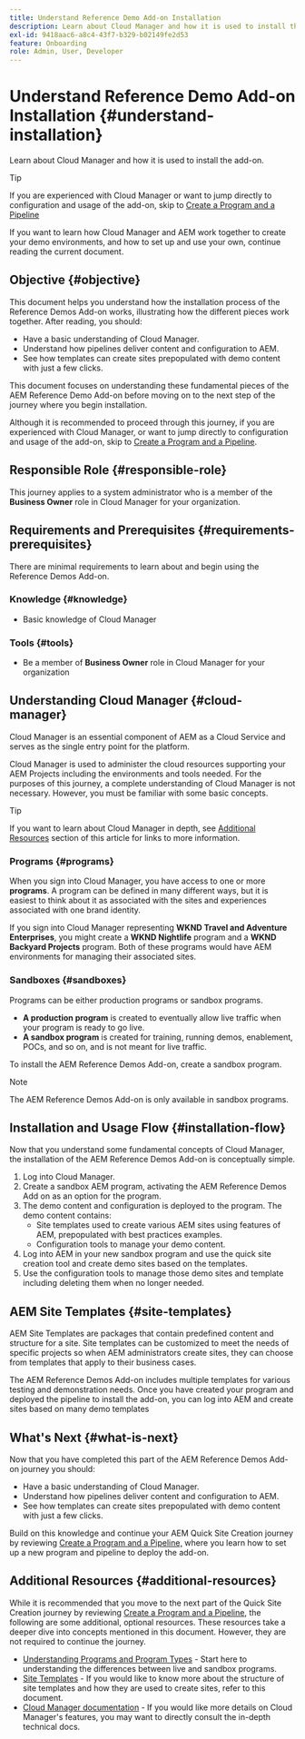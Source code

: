 ```yaml
---
title: Understand Reference Demo Add-on Installation
description: Learn about Cloud Manager and how it is used to install the add-on.
exl-id: 9418aac6-a8c4-43f7-b329-b02149fe2d53
feature: Onboarding
role: Admin, User, Developer
---
```

# Understand Reference Demo Add-on Installation {#understand-installation}

Learn about Cloud Manager and how it is used to install the add-on.

>[!TIP]
>
>If you are experienced with Cloud Manager or want to jump directly to configuration and usage of the add-on, skip to [Create a Program and a Pipeline](create-program.md)
>
>If you want to learn how Cloud Manager and AEM work together to create your demo environments, and how to set up and use your own, continue reading the current document.

## Objective {#objective}

This document helps you understand how the installation process of the Reference Demos Add-on works, illustrating how the different pieces work together. After reading, you should:

* Have a basic understanding of Cloud Manager.
* Understand how pipelines deliver content and configuration to AEM.
* See how templates can create sites prepopulated with demo content with just a few clicks.

This document focuses on understanding these fundamental pieces of the AEM Reference Demo Add-on before moving on to the next step of the journey where you begin installation.

Although it is recommended to proceed through this journey, if you are experienced with Cloud Manager, or want to jump directly to configuration and usage of the add-on, skip to [Create a Program and a Pipeline](create-program.md).

## Responsible Role {#responsible-role}

This journey applies to a system administrator who is a member of the **Business Owner** role in Cloud Manager for your organization.

## Requirements and Prerequisites {#requirements-prerequisites}

There are minimal requirements to learn about and begin using the Reference Demos Add-on.

### Knowledge {#knowledge}

* Basic knowledge of Cloud Manager

### Tools {#tools}

* Be a member of **Business Owner** role in Cloud Manager for your organization

## Understanding Cloud Manager {#cloud-manager}

Cloud Manager is an essential component of AEM as a Cloud Service and serves as the single entry point for the platform.

Cloud Manager is used to administer the cloud resources supporting your AEM Projects including the environments and tools needed. For the purposes of this journey, a complete understanding of Cloud Manager is not necessary. However, you must be familiar with some basic concepts.

>[!TIP]
>
>If you want to learn about Cloud Manager in depth, see [Additional Resources](#additional-resources) section of this article for links to more information.

### Programs {#programs}

When you sign into Cloud Manager, you have access to one or more **programs**. A program can be defined in many different ways, but it is easiest to think about it as associated with the sites and experiences associated with one brand identity.

If you sign into Cloud Manager representing **WKND Travel and Adventure Enterprises**, you might create a **WKND Nightlife** program and a **WKND Backyard Projects** program. Both of these programs would have AEM environments for managing their associated sites.

### Sandboxes {#sandboxes}

Programs can be either production programs or sandbox programs.

* **A production program** is created to eventually allow live traffic when your program is ready to go live.
* **A sandbox program** is created for training, running demos, enablement, POCs, and so on, and is not meant for live traffic.

To install the AEM Reference Demos Add-on, create a sandbox program.

>[!NOTE]
>
>The AEM Reference Demos Add-on is only available in sandbox programs.

## Installation and Usage Flow {#installation-flow}

Now that you understand some fundamental concepts of Cloud Manager, the installation of the AEM Reference Demos Add-on is conceptually simple.

1. Log into Cloud Manager.
1. Create a sandbox AEM program, activating the AEM Reference Demos Add on as an option for the program.
1. The demo content and configuration is deployed to the program. The demo content contains:
   * Site templates used to create various AEM sites using features of AEM, prepopulated with best practices examples.
   * Configuration tools to manage your demo content.
1. Log into AEM in your new sandbox program and use the quick site creation tool and create demo sites based on the templates.
1. Use the configuration tools to manage those demo sites and template including deleting them when no longer needed.

## AEM Site Templates {#site-templates}

AEM Site Templates are packages that contain predefined content and structure for a site. Site templates can be customized to meet the needs of specific projects so when AEM administrators create sites, they can choose from templates that apply to their business cases.

The AEM Reference Demos Add-on includes multiple templates for various testing and demonstration needs. Once you have created your program and deployed the pipeline to install the add-on, you can log into AEM and create sites based on many demo templates

## What's Next {#what-is-next}

Now that you have completed this part of the AEM Reference Demos Add-on journey you should:

* Have a basic understanding of Cloud Manager.
* Understand how pipelines deliver content and configuration to AEM.
* See how templates can create sites prepopulated with demo content with just a few clicks.

Build on this knowledge and continue your AEM Quick Site Creation journey by reviewing [Create a Program and a Pipeline,](create-program.md) where you learn how to set up a new program and pipeline to deploy the add-on.

## Additional Resources {#additional-resources}

While it is recommended that you move to the next part of the Quick Site Creation journey by reviewing [Create a Program and a Pipeline](create-program.md), the following are some additional, optional resources. These resources take a deeper dive into concepts mentioned in this document. However, they are not required to continue the journey.

* [Understanding Programs and Program Types](https://experienceleague.adobe.com/docs/experience-manager-cloud-service/content/implementing/using-cloud-manager/programs/program-types.html) - Start here to understanding the differences between live and sandbox programs.
* [Site Templates](/help/sites-cloud/administering/site-creation/site-templates.md) - If you would like to know more about the structure of site templates and how they are used to create sites, refer to this document.
* [Cloud Manager documentation](https://experienceleague.adobe.com/docs/experience-manager-cloud-service/content/onboarding/onboarding-concepts/cloud-manager-introduction.html) - If you would like more details on Cloud Manager's features, you may want to directly consult the in-depth technical docs.
